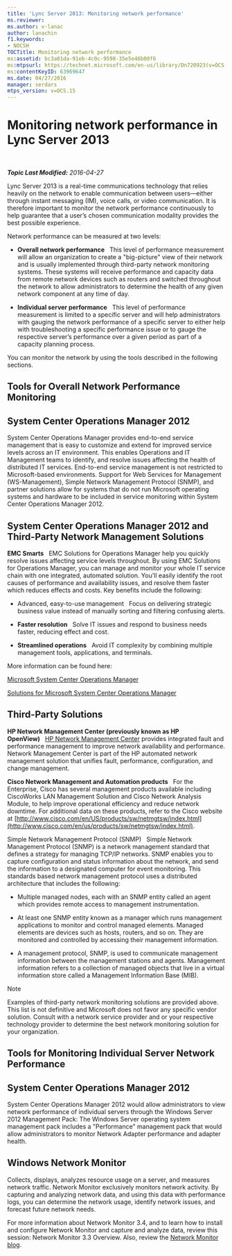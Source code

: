 ```yaml
---
title: 'Lync Server 2013: Monitoring network performance'
ms.reviewer: 
ms.author: v-lanac
author: lanachin
f1.keywords:
- NOCSH
TOCTitle: Monitoring network performance
ms:assetid: bc3a01da-91eb-4c0c-9598-35e5e46b00f6
ms:mtpsurl: https://technet.microsoft.com/en-us/library/Dn720923(v=OCS.15)
ms:contentKeyID: 63969647
ms.date: 04/27/2016
manager: serdars
mtps_version: v=OCS.15
---
```


<div data-xmlns="http://www.w3.org/1999/xhtml">

<div class="topic" data-xmlns="http://www.w3.org/1999/xhtml" data-msxsl="urn:schemas-microsoft-com:xslt" data-cs="http://msdn.microsoft.com/">

<div data-asp="http://msdn2.microsoft.com/asp">

# Monitoring network performance in Lync Server 2013

</div>

<div id="mainSection">

<div id="mainBody">

<span> </span>

_**Topic Last Modified:** 2016-04-27_

Lync Server 2013 is a real-time communications technology that relies heavily on the network to enable communication between users—either through instant messaging (IM), voice calls, or video communication. It is therefore important to monitor the network performance continuously to help guarantee that a user’s chosen communication modality provides the best possible experience.

Network performance can be measured at two levels:

  - **Overall network performance**   This level of performance measurement will allow an organization to create a "big-picture" view of their network and is usually implemented through third-party network monitoring systems. These systems will receive performance and capacity data from remote network devices such as routers and switched throughout the network to allow administrators to determine the health of any given network component at any time of day.

  - **Individual server performance**   This level of performance measurement is limited to a specific server and will help administrators with gauging the network performance of a specific server to either help with troubleshooting a specific performance issue or to gauge the respective server’s performance over a given period as part of a capacity planning process.

You can monitor the network by using the tools described in the following sections.

<div>

## Tools for Overall Network Performance Monitoring

<div>

## System Center Operations Manager 2012

System Center Operations Manager provides end-to-end service management that is easy to customize and extend for improved service levels across an IT environment. This enables Operations and IT Management teams to identify, and resolve issues affecting the health of distributed IT services. End-to-end service management is not restricted to Microsoft-based environments. Support for Web Services for Management (WS-Management), Simple Network Management Protocol (SNMP), and partner solutions allow for systems that do not run Microsoft operating systems and hardware to be included in service monitoring within System Center Operations Manager 2012.

</div>

<div>

## System Center Operations Manager 2012 and Third-Party Network Management Solutions

**EMC Smarts**   EMC Solutions for Operations Manager help you quickly resolve issues affecting service levels throughout. By using EMC Solutions for Operations Manager, you can manage and monitor your whole IT service chain with one integrated, automated solution. You'll easily identify the root causes of performance and availability issues, and resolve them faster which reduces effects and costs. Key benefits include the following:

  - Advanced, easy-to-use management   Focus on delivering strategic business value instead of manually sorting and filtering confusing alerts.

  - **Faster resolution**   Solve IT issues and respond to business needs faster, reducing effect and cost.

  - **Streamlined operations**   Avoid IT complexity by combining multiple management tools, applications, and terminals.

More information can be found here:

[Microsoft System Center Operations Manager](https://go.microsoft.com/fwlink/p/?linkid=243651)

[Solutions for Microsoft System Center Operations Manager](http://www.emc.com/collateral/software/data-sheet/h6135-server-manager-ds.pdf)

</div>

<div>

## Third-Party Solutions

**HP Network Management Center (previously known as HP OpenView)**   [HP Network Management Center](http://www8.hp.com/us/en/software-solutions/network-management/index.html?%26zn=bto%26cp=1-11-15-119_4000_100__) provides integrated fault and performance management to improve network availability and performance. Network Management Center is part of the HP automated network management solution that unifies fault, performance, configuration, and change management.

**Cisco Network Management and Automation products**   For the Enterprise, Cisco has several management products available including CiscoWorks LAN Management Solution and Cisco Network Analysis Module, to help improve operational efficiency and reduce network downtime. For additional data on these products, refer to the Cisco website at [http://www.cisco.com/en/US/products/sw/netmgtsw/index.html](http://www.cisco.com/en/us/products/sw/netmgtsw/index.html).

Simple Network Management Protocol (SNMP)   Simple Network Management Protocol (SNMP) is a network management standard that defines a strategy for managing TCP/IP networks. SNMP enables you to capture configuration and status information about the network, and send the information to a designated computer for event monitoring. This standards based network management protocol uses a distributed architecture that includes the following:

  - Multiple managed nodes, each with an SNMP entity called an agent which provides remote access to management instrumentation.

  - At least one SNMP entity known as a manager which runs management applications to monitor and control managed elements. Managed elements are devices such as hosts, routers, and so on. They are monitored and controlled by accessing their management information.

  - A management protocol, SNMP, is used to communicate management information between the management stations and agents. Management information refers to a collection of managed objects that live in a virtual information store called a Management Information Base (MIB).

<div>


> [!NOTE]  
> Examples of third-party network monitoring solutions are provided above. This list is not definitive and Microsoft does not favor any specific vendor solution. Consult with a network service provider and or your respective technology provider to determine the best network monitoring solution for your organization.



</div>

</div>

</div>

<div>

## Tools for Monitoring Individual Server Network Performance

<div>

## System Center Operations Manager 2012

System Center Operations Manager 2012 would allow administrators to view network performance of individual servers through the Windows Server 2012 Management Pack: The Windows Server operating system management pack includes a "Performance" management pack that would allow administrators to monitor Network Adapter performance and adapter health.

</div>

<div>

## Windows Network Monitor

Collects, displays, analyzes resource usage on a server, and measures network traffic. Network Monitor exclusively monitors network activity. By capturing and analyzing network data, and using this data with performance logs, you can determine the network usage, identify network issues, and forecast future network needs.

For more information about Network Monitor 3.4, and to learn how to install and configure Network Monitor and capture and analyze data, review this session: Network Monitor 3.3 Overview. Also, review the [Network Monitor blog](https://blogs.technet.com/b/netmon/).

</div>

</div>

</div>

<span> </span>

</div>

</div>

</div>

